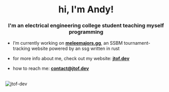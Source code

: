 <h1 align="center">hi, I'm Andy!</h1>
<h3 align="center">I'm an electrical engineering college student teaching myself programming</h3>


- I’m currently working on **<a href="https://github.com/jtof-dev/meleemajors.gg" target="_blank">meleemajors.gg</a>**, an SSBM tournament-tracking website powered by an ssg written in rust

- for more info about me, check out my website: **<a href="https://jtof.dev" target="_blank">jtof.dev</a>**

- how to reach me: **<a href="mailto:contact@jtof.dev" target="_blank">contact@jtof.dev</a>**

<br>

<img align="left" src="https://github-readme-stats.vercel.app/api/top-langs?username=jtof-dev&show_icons=true&locale=en&layout=compact" alt="jtof-dev" />
